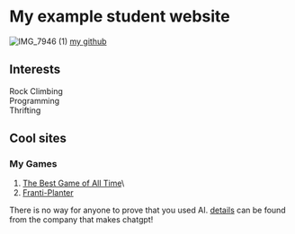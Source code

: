 # My example student website
![IMG_7946 (1)](https://github.com/user-attachments/assets/319c66af-e779-4c95-845c-bf9aac7aafb2)
[my github](https://github.com/rowenlair)
## Interests
Rock Climbing\
Programming\
Thrifting
## Cool sites
### My Games
1. [The Best Game of All Time](https://monkeyfanatic.itch.io/the-best-game-of-all-time)\
2. [Franti-Planter](https://monkeyfanatic.itch.io/franti-planter)

There is no way for anyone to prove that you used AI. [details](https://openai.com/index/new-ai-classifier-for-indicating-ai-written-text/) can be found from the company that makes chatgpt!
